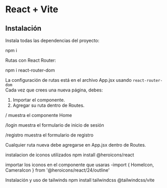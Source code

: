 # React + Vite

## Instalación

Instala todas las dependencias del proyecto:

npm i

Rutas con React Router:

npm i react-router-dom

La configuración de rutas está en el archivo App.jsx usando `react-router-dom`  
Cada vez que crees una nueva página, debes:

1. Importar el componente.
2. Agregar su ruta dentro de Routes.

/ muestra el componente Home

/login muestra el formulario de inicio de sesión

/registro muestra el formulario de registro

Cualquier ruta nueva debe agregarse en App.jsx dentro de Routes.


instalacion de iconos utilizados
npm install @heroicons/react

importar los iconos en el componente que usaras
-import { HomeIcon, CameraIcon } from '@heroicons/react/24/outline'


Instalación y uso de tailwinds 
npm install tailwindcss @tailwindcss/vite


